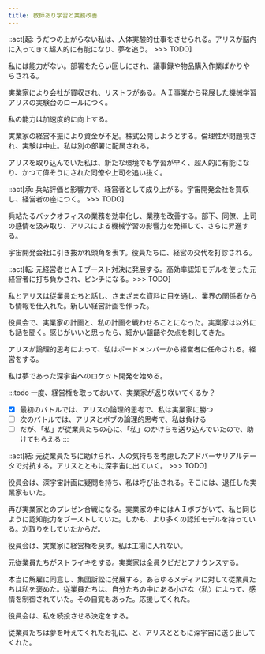 ```yaml
---
title: 教師あり学習と業務改善
---
```


::act[起: うだつの上がらない私は、人体実験的仕事をさせられる。アリスが脳内に入ってきて超人的に有能になり、夢を追う。 >>> TODO]

私には能力がない。部署をたらい回しにされ、議事録や物品購入作業ばかりやらされる。

実業家により会社が買収され、リストラがある。ＡＩ事業から発展した機械学習アリスの実験台のロールにつく。

私の能力は加速度的に向上する。

実業家の経営不振により資金が不足。株式公開しようとする。倫理性が問題視され、実験は中止。私は別の部署に配属される。

アリスを取り込んでいた私は、新たな環境でも学習が早く、超人的に有能になり、かつて偉そうにされた同僚や上司を追い抜く。

::act[承: 兵站評価と影響力で、経営者として成り上がる。宇宙開発会社を買収し、経営者の座につく。 >>> TODO]

兵站たるバックオフィスの業務を効率化し、業務を改善する。部下、同僚、上司の感情を汲み取り、アリスによる機械学習の影響力を発揮して、さらに昇進する。

宇宙開発会社に引き抜かれ頭角を表す。役員たちに、経営の交代を打診される。

::act[転: 元経営者とＡＩブースト対決に発展する。高効率認知モデルを使った元経営者に打ち負かされ、ピンチになる。>>> TODO]

私とアリスは従業員たちと話し、さまざまな資料に目を通し、業界の関係者からも情報を仕入れた。新しい経営計画を作った。

役員会で、実業家の計画と、私の計画を戦わせることになった。実業家は以外にも話を聞く。感じがいいと思ったら、細かい齟齬や欠点を刺してきた。

アリスが論理的思考によって、私はボードメンバーから経営者に任命される。経営をする。

私は夢であった深宇宙へのロケット開発を始める。

:::todo
一度、経営権を取っておいて、実業家が返り咲いてくるか？

- [x] 最初のバトルでは、アリスの論理的思考で、私は実業家に勝つ
- [ ] 次のバトルでは、アリスとボブの論理的思考で、私は負ける
- [ ] だが、「私」が従業員たちの心に、「私」のかけらを送り込んでいたので、助けてもらえる
:::

::act[結: 元従業員たちに助けられ、人の気持ちを考慮したアドバーサリアルデータで対抗する。アリスとともに深宇宙に出ていく。 >>> TODO]

役員会は、深宇宙計画に疑問を持ち、私は呼び出される。そこには、退任した実業家もいた。

再び実業家とのプレゼン合戦になる。実業家の中にはＡＩボブがいて、私と同じように認知能力をブーストしていた。しかも、より多くの認知モデルを持っている。刈取りをしていたからだ。

役員会は、実業家に経営権を戻す。私は工場に入れない。

元従業員たちがストライキをする。実業家は全員クビだとアナウンスする。

本当に解雇に同意し、集団訴訟に発展する。あらゆるメディアに対して従業員たちは私を褒めた。従業員たちは、自分たちの中にある小さな〈私〉によって、感情を制御されていた。その自覚もあった。応援してくれた。

役員会は、私を続投させる決定をする。

従業員たちは夢を叶えてくれたお礼に、と、アリスとともに深宇宙に送り出してくれた。
